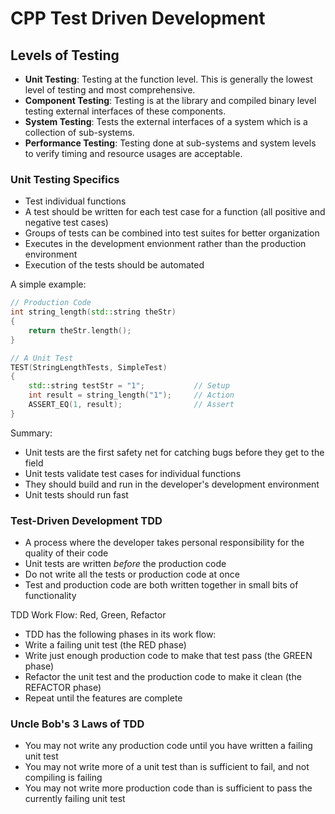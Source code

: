 # CPP Test Driven Development

## Levels of Testing

- **Unit Testing**: Testing at the function level. This is generally the lowest level of testing and most comprehensive.  
- **Component Testing**: Testing is at the library and compiled binary level testing external interfaces of these components.  
- **System Testing**: Tests the external interfaces of a system which is a collection of sub-systems.  
- **Performance Testing**: Testing done at sub-systems and system levels to verify timing and resource usages are acceptable.  


### Unit Testing Specifics

- Test individual functions
- A test should be written for each test case for a function (all positive and negative test cases)
- Groups of tests can be combined into test suites for better organization
- Executes in the development envionment rather than the production environment
- Execution of the tests should be automated

A simple example:
```cpp
// Production Code
int string_length(std::string theStr)
{
    return theStr.length();
}

// A Unit Test
TEST(StringLengthTests, SimpleTest)
{
    std::string testStr = "1";           // Setup
    int result = string_length("1");     // Action
    ASSERT_EQ(1, result);                // Assert
}
```

Summary:  
- Unit tests are the first safety net for catching bugs before they get to the field
- Unit tests validate test cases for individual functions
- They should build and run in the developer's development environment
- Unit tests should run fast

### Test-Driven Development TDD

- A process where the developer takes personal responsibility for the quality of their code
- Unit tests are written *before* the production code
- Do not write all the tests or production code at once
- Test and production code are both written together in small bits of functionality

TDD Work Flow: Red, Green, Refactor  
- TDD has the following phases in its work flow:
- Write a failing unit test (the RED phase)
- Write just enough production code to make that test pass (the GREEN phase)
- Refactor the unit test and the production code to make it clean (the REFACTOR phase)
- Repeat until the features are complete

### Uncle Bob's 3 Laws of TDD

- You may not write any production code until you have written a failing unit test
- You may not write more of a unit test than is sufficient to fail, and not compiling is failing
- You may not write more production code than is sufficient to pass the currently failing unit test